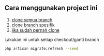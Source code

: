 ## Cara menggunakan project ini

1. [clone semua branch](INSTALASI1.md)
2. [clone branch spesifik](INSTALASI2.md)
3. [jika sudah pernah clone](INSTALASI3.md)

Lakukan ini untuk setiap checkout/ganti branch

```bash
php artisan migrate:refresh --seed
```
